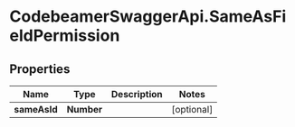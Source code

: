 # CodebeamerSwaggerApi.SameAsFieldPermission

## Properties
Name | Type | Description | Notes
------------ | ------------- | ------------- | -------------
**sameAsId** | **Number** |  | [optional] 
